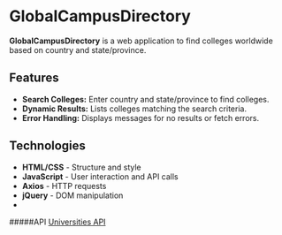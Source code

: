 # GlobalCampusDirectory

**GlobalCampusDirectory** is a web application to find colleges worldwide based on country and state/province.

## Features

- **Search Colleges:** Enter country and state/province to find colleges.
- **Dynamic Results:** Lists colleges matching the search criteria.
- **Error Handling:** Displays messages for no results or fetch errors.

## Technologies

- **HTML/CSS** - Structure and style
- **JavaScript** - User interaction and API calls
- **Axios** - HTTP requests
- **jQuery** - DOM manipulation
- 
#####API
    [Universities API](universities.hipolabs.com)
